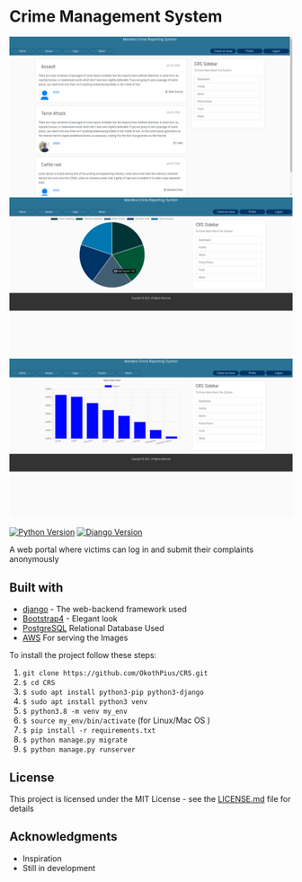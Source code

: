 # Crime Management System
![display_img](images/crime.png)
![display_img](images/pie.png)
![display_img](images/bar.png)


[![Python Version](https://img.shields.io/badge/python-3.8.5-brightgreen.svg)](https://python.org)
[![Django Version](https://img.shields.io/badge/django-3.2.5-brightgreen.svg)](https://djangoproject.com)

A web portal where victims can log in and submit their complaints anonymously

## Built with
* [django](https://www.djangoproject.com/download/) - The web-backend framework used
* [Bootstrap4](https://pypi.org/project/django-bootstrap4/) - Elegant look
* [PostgreSQL](https://www.postgresql.org/docs/) Relational Database Used
* [AWS](https://aws.amazon.com/) For serving the Images

To install the project follow these steps:

1. `git clone https://github.com/OkothPius/CRS.git`
1. `$ cd CRS`
1. `$ sudo apt install python3-pip python3-django`
1. `$ sudo apt install python3 venv`
1. `$ python3.8 -m venv my_env`
1. `$ source my_env/bin/activate` (for Linux/Mac OS )
1. `$ pip install -r requirements.txt`
1. `$ python manage.py migrate`
1. `$ python manage.py runserver`

## License

This project is licensed under the MIT License - see the [LICENSE.md](LICENSE.md) file for details

## Acknowledgments
* Inspiration
* Still in development
